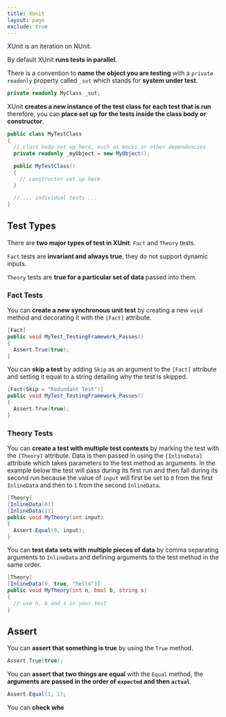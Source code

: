 ```yaml
---
title: XUnit
layout: page
exclude: true
---
```


XUnit is an iteration on NUnit. 

By default XUnit **runs tests in parallel**.

There is a convention to **name the object you are testing** with a `private readonly` property called `_sut` which stands for **system under test**.
```csharp
private readonly MyClass _sut;
```

XUnit **creates a new instance of the test class for each test that is run** therefore, you can **place set up for the tests inside the class body or constructor**.
```csharp
public class MyTestClass
{
  // class body set up here, such as mocks or other dependencies
  private readonly _myObject = new MyObject();

  public MyTestClass()
  {
    // constructor set up here
  }

  // ... individual tests ...
}
```

## Test Types

There are **two major types of test in XUnit**: `Fact` and `Theory` tests. 

`Fact` tests are **invariant and always true**, they do not support dynamic inputs.

`Theory` tests are **true for a particular set of data** passed into them.

### Fact Tests

You can **create a new synchronous unit test** by creating a new `void` method and decorating it with the `[Fact]` attribute.
```csharp
[Fact]
public void MyTest_TestingFramework_Passes()
{
  Assert.True(true);
}
```

You can **skip a test** by adding `Skip` as an argument to the `[Fact]` attribute and setting it equal to a string detailing why the test is skipped.
```csharp
[Fact(Skip = "Redundant Test")]
public void MyTest_TestingFramework_Passes()
{
  Assert.True(true);
}
```

### Theory Tests

You can **create a test with multiple test contexts** by marking the test with the `[Theory]` attribute. Data is then passed in using the `[InlineData]` attribute which takes parameters to the test method as arguments. In the example below the test will pass during its first run and then fail during its second run because the value of `input` will first be set to `0` from the first `InlineData` and then to `1` from the second `InlineData`.
```csharp
[Theory]
[InlineData(0)]
[InlineData(1)]
public void MyTheory(int input)
{
  Assert.Equal(0, input);
}
```

You can **test data sets with multiple pieces of data** by comma separating arguments to `InlineData` and defining arguments to the test method in the same order.
```csharp
[Theory]
[InlineData(0, true, "hello")]
public void MyTheory(int n, bool b, string s)
{
  // use n, b and s in your test
}
```

## Assert

You can **assert that something is true** by using the `True` method.
```csharp
Assert.True(true);
```

You can **assert that two things are equal** with the `Equal` method, the **arguments are passed in the order of `expected` and then `actual`**. 
```csharp
Assert.Equal(1, 1);
```

You can **check whe**

<!--stackedit_data:
eyJoaXN0b3J5IjpbLTIwODcxODkwNTksLTE5MTY1MDAwMzgsLT
YxMjY5MjE5LDExMjEzOTQ3MCw1NjU3ODA2MjIsLTE1OTczMjE4
NzMsMjExODk0ODUxMSwtMjA2MTcxNjQ4OV19
-->